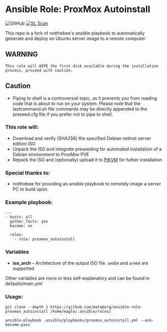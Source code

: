 # Ansible Role: ProxMox Autoinstall
![GitHub](https://img.shields.io/github/license/mataborg/ansible-role-proxmox_autoinstall)
[![SL Scan](https://github.com/mataborg/ansible-role-proxmox_autoinstall/actions/workflows/shiftleft.yml/badge.svg?branch=main)](https://github.com/mataborg/ansible-role-proxmox_autoinstall/actions/workflows/shiftleft.yml)

This repo is a fork of notthebee's ansible playbook to automatically generate and deploy an Ubuntu server image to a remote computer.

## WARNING
```
This role will WIPE the first disk available during the installation process, proceed with caution.
```

## Caution
* Piping to shell is a controversial topic, as it prevents you from reading code that is about to run on your system. Please note that the lastcommand.sh file commands may be directly appended to the preseed.cfg file if you prefer not to pipe to shell.

### This role will:
* Download and verify (SHA256) the specified Debian netinst server edition ISO
* Unpack the ISO and integrate preseeding for automated installation of a Debian environment to ProxMox PVE
* Repack the ISO and (optionally) upload it to [PiKVM](https://pikvm.org/) for futher installation

### Special thanks to:
* notthebee for providing an ansible playbook to remotely image a server PC to build upon.

### Example playbook:
```
---
- hosts: all
  gather_facts: yes
  become: no

  roles:
    - role: proxmox_autoinstall
```

### Variables
* **iso_arch** – Architecture of the output ISO file. `amd64` and `arm64` are supported



Other variables are more or less self-explanatory and can be found in defaults/main.yml

### Usage:
```
git clone --depth 1 https://github.com/mataborg/ansible-role-proxmox_autoinstall /home/eagle/.ansible/roles/
```
```
ansible-playbook .ansible/playbooks/proxmox_autoinstall.yml --ask-become-pass
```
